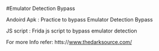 #Emulator Detection Bypass

Andoird Apk : Practice to bypass Emulator Detection Bypass

JS script : Frida js script to bypass emulator detection

For more Info refer: htts://www.thedarksource.com/
